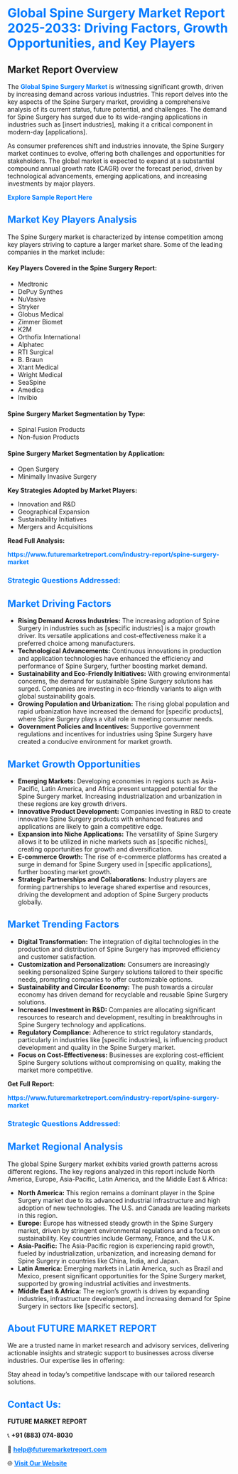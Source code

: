 <h1 style="color: #007BFF;">Global Spine Surgery Market Report 2025-2033: Driving Factors, Growth Opportunities, and Key Players</h1>

<section id="overview">
<h2>Market Report Overview</h2>
<p>The <a href="https://www.futuremarketreport.com/industry-report/spine-surgery-market" style="color: #007BFF; text-decoration: none;"><strong>Global Spine Surgery Market</strong></a> is witnessing significant growth, driven by increasing demand across various industries. This report delves into the key aspects of the Spine Surgery market, providing a comprehensive analysis of its current status, future potential, and challenges. The demand for Spine Surgery has surged due to its wide-ranging applications in industries such as [insert industries], making it a critical component in modern-day [applications].</p>
<p>As consumer preferences shift and industries innovate, the Spine Surgery market continues to evolve, offering both challenges and opportunities for stakeholders. The global market is expected to expand at a substantial compound annual growth rate (CAGR) over the forecast period, driven by technological advancements, emerging applications, and increasing investments by major players.</p>
</section>

<section id="overview">
<p><a href="https://www.futuremarketreport.com/request-sample/reportId=102372" style="color: #007BFF; text-decoration: none;"><strong>Explore Sample Report Here</strong></a></p>
</section>

<section id="key-players">
<h2 style="color: #007BFF;">Market Key Players Analysis</h2>
<p>The Spine Surgery market is characterized by intense competition among key players striving to capture a larger market share. Some of the leading companies in the market include:</p>
<h4>Key Players Covered in the Spine Surgery Report:</h4>
<ul><li>Medtronic</li><li>DePuy Synthes</li><li>NuVasive</li><li>Stryker</li><li>Globus Medical</li><li>Zimmer Biomet</li><li>K2M</li><li>Orthofix International</li><li>Alphatec</li><li>RTI Surgical</li><li>B. Braun</li><li>Xtant Medical</li><li>Wright Medical</li><li>SeaSpine</li><li>Amedica</li><li>Invibio</li></ul>
<h4>Spine Surgery Market Segmentation by Type:</h4>
<ul><li>Spinal Fusion Products</li><li>Non-fusion Products</li></ul>

<h4>Spine Surgery Market Segmentation by Application:</h4>
<ul><li>Open Surgery</li><li>Minimally Invasive Surgery</li></ul>
<p><strong>Key Strategies Adopted by Market Players:</strong></p>
<ul>
<li>Innovation and R&D</li>
<li>Geographical Expansion</li>
<li>Sustainability Initiatives</li>
<li>Mergers and Acquisitions</li>
</ul>
</section>

<section>
<p><strong>Read Full Analysis: </strong></p><a href="https://www.futuremarketreport.com/industry-report/spine-surgery-market" style="color: #007BFF; text-decoration: none;"><strong>https://www.futuremarketreport.com/industry-report/spine-surgery-market</strong></a>
<h3 style="color: #007BFF;">Strategic Questions Addressed:</h3>
</section>

<section id="driving-factors">
<h2 style="color: #007BFF;">Market Driving Factors</h2>
<ul>
<li><strong>Rising Demand Across Industries:</strong> The increasing adoption of Spine Surgery in industries such as [specific industries] is a major growth driver. Its versatile applications and cost-effectiveness make it a preferred choice among manufacturers.</li>
<li><strong>Technological Advancements:</strong> Continuous innovations in production and application technologies have enhanced the efficiency and performance of Spine Surgery, further boosting market demand.</li>
<li><strong>Sustainability and Eco-Friendly Initiatives:</strong> With growing environmental concerns, the demand for sustainable Spine Surgery solutions has surged. Companies are investing in eco-friendly variants to align with global sustainability goals.</li>
<li><strong>Growing Population and Urbanization:</strong> The rising global population and rapid urbanization have increased the demand for [specific products], where Spine Surgery plays a vital role in meeting consumer needs.</li>
<li><strong>Government Policies and Incentives:</strong> Supportive government regulations and incentives for industries using Spine Surgery have created a conducive environment for market growth.</li>
</ul>
</section>

<section id="growth-opportunities">
<h2 style="color: #007BFF;">Market Growth Opportunities</h2>
<ul>
<li><strong>Emerging Markets:</strong> Developing economies in regions such as Asia-Pacific, Latin America, and Africa present untapped potential for the Spine Surgery market. Increasing industrialization and urbanization in these regions are key growth drivers.</li>
<li><strong>Innovative Product Development:</strong> Companies investing in R&D to create innovative Spine Surgery products with enhanced features and applications are likely to gain a competitive edge.</li>
<li><strong>Expansion into Niche Applications:</strong> The versatility of Spine Surgery allows it to be utilized in niche markets such as [specific niches], creating opportunities for growth and diversification.</li>
<li><strong>E-commerce Growth:</strong> The rise of e-commerce platforms has created a surge in demand for Spine Surgery used in [specific applications], further boosting market growth.</li>
<li><strong>Strategic Partnerships and Collaborations:</strong> Industry players are forming partnerships to leverage shared expertise and resources, driving the development and adoption of Spine Surgery products globally.</li>
</ul>
</section>

<section id="trending-factors">
<h2 style="color: #007BFF;">Market Trending Factors</h2>
<ul>
<li><strong>Digital Transformation:</strong> The integration of digital technologies in the production and distribution of Spine Surgery has improved efficiency and customer satisfaction.</li>
<li><strong>Customization and Personalization:</strong> Consumers are increasingly seeking personalized Spine Surgery solutions tailored to their specific needs, prompting companies to offer customizable options.</li>
<li><strong>Sustainability and Circular Economy:</strong> The push towards a circular economy has driven demand for recyclable and reusable Spine Surgery solutions.</li>
<li><strong>Increased Investment in R&D:</strong> Companies are allocating significant resources to research and development, resulting in breakthroughs in Spine Surgery technology and applications.</li>
<li><strong>Regulatory Compliance:</strong> Adherence to strict regulatory standards, particularly in industries like [specific industries], is influencing product development and quality in the Spine Surgery market.</li>
<li><strong>Focus on Cost-Effectiveness:</strong> Businesses are exploring cost-efficient Spine Surgery solutions without compromising on quality, making the market more competitive.</li>
</ul>
</section>

<section>
<p><strong>Get Full Report: </strong></p><a href="https://www.futuremarketreport.com/industry-report/spine-surgery-market" style="color: #007BFF; text-decoration: none;"><strong>https://www.futuremarketreport.com/industry-report/spine-surgery-market</strong></a>
<h3 style="color: #007BFF;">Strategic Questions Addressed:</h3>
</section>


<section id="regional-analysis">
<h2 style="color: #007BFF;">Market Regional Analysis</h2>
<p>The global Spine Surgery market exhibits varied growth patterns across different regions. The key regions analyzed in this report include North America, Europe, Asia-Pacific, Latin America, and the Middle East & Africa:</p>
<ul>
<li><strong>North America:</strong> This region remains a dominant player in the Spine Surgery market due to its advanced industrial infrastructure and high adoption of new technologies. The U.S. and Canada are leading markets in this region.</li>
<li><strong>Europe:</strong> Europe has witnessed steady growth in the Spine Surgery market, driven by stringent environmental regulations and a focus on sustainability. Key countries include Germany, France, and the U.K.</li>
<li><strong>Asia-Pacific:</strong> The Asia-Pacific region is experiencing rapid growth, fueled by industrialization, urbanization, and increasing demand for Spine Surgery in countries like China, India, and Japan.</li>
<li><strong>Latin America:</strong> Emerging markets in Latin America, such as Brazil and Mexico, present significant opportunities for the Spine Surgery market, supported by growing industrial activities and investments.</li>
<li><strong>Middle East & Africa:</strong> The region’s growth is driven by expanding industries, infrastructure development, and increasing demand for Spine Surgery in sectors like [specific sectors].</li>
</ul>
</section>

<footer>
<h2 style="color: #007BFF;">About FUTURE MARKET REPORT</h2>
<p>We are a trusted name in market research and advisory services, delivering actionable insights and strategic support to businesses across diverse industries. Our expertise lies in offering:</p>

<p>Stay ahead in today’s competitive landscape with our tailored research solutions.</p>

<h2 style="color: #007BFF;">Contact Us:</h2>
<p><strong>FUTURE MARKET REPORT</strong></p>
<p>📞 <strong>+91 (883) 074-8030</strong></p>
<p>📧 <strong><a href="mailto:help@futuremarketreport.com" style="color: #007BFF;">help@futuremarketreport.com</a></strong></p>
<p>🌐 <strong><a href="https://www.futuremarketreport.com/" style="color: #007BFF;">Visit Our Website</a></strong></p>
</footer>